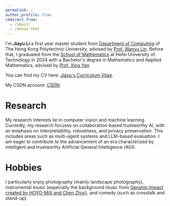 ```yaml
---
permalink: /
author_profile: true
redirect_from: 
  - /about/
  - /about.html
---
```


I'm **Jiayu Li** a first year master student from [Department of Computing](https://www.polyu.edu.hk/comp/) of The Hong Kong Polytechnic University, advised by [Prof. Wanyu Lin](https://wanyu-lin.github.io/). Before that, I graduated from the [School of Mathematics](https://maths.hfut.edu.cn/) at Hefei University of Technology in 2024 with a Bachelor's degree in Mathematics and Applied Mathematics, advised by [Prof. Xing Yan](https://maths.hfut.edu.cn/info/1029/4370.htm).

You can find my CV here: [Jiayu's Curriculum Vitae](../assets/Curriculum_Vitae.pdf).

My CSDN account: [CSDN](https://blog.csdn.net/weixin_53371809?type=blog)

# Research
My research interests lie in computer vision and machine learning. Currently, my research focuses on collaboration-based trustworthy AI, with an emphasis on interpretability, robustness, and privacy preservation. This includes areas such as multi-agent systems and LLM-based evaluation. I am eager to contribute to the advancement of an era characterized by intelligent and trustworthy Artificial General Intelligence (AGI).

# Hobbies
I particularly enjoy photography (mainly landscape photography), instrumental music (especially the background music from [Genshin Impact created by HOYO-MiX and Chen Zhiyi](https://music.youtube.com/playlist?list=OLAK5uy_lmIKBwTkO-jl4msnIYfZJdEtPE9FJ8dBU&si=koSAAsDK3U_IhfRn)), and comedy (such as crosstalk and stand-up).
